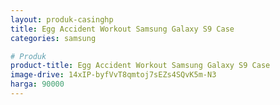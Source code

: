 ```yaml
---
layout: produk-casinghp
title: Egg Accident Workout Samsung Galaxy S9 Case
categories: samsung

# Produk
product-title: Egg Accident Workout Samsung Galaxy S9 Case
image-drive: 14xIP-byfVvT8qmtoj7sEZs4SQvK5m-N3
harga: 90000
---
```

